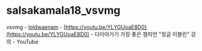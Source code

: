 # salsakamala18_vsvmg
vsvmg - [loldwaenam](https://m.youtube.com/@loldwaenam) - [https://youtu.be/YLYGUoaE8D0](https://youtu.be/YLYGUoaE8D0) - 다이아가기 가장 좋은 챔피언 "정글 이블린" 강의 - YouTube
